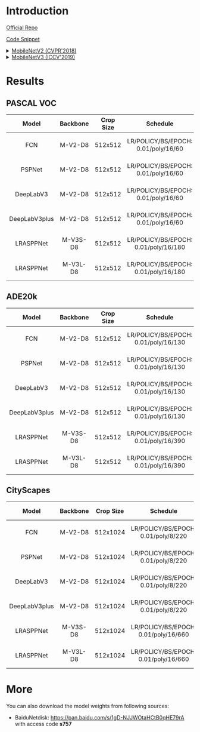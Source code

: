 # Introduction

<a href="https://github.com/tensorflow/models/tree/master/research/deeplab">Official Repo</a>

<a href="https://github.com/SegmentationBLWX/sssegmentation/blob/main/ssseg/modules/models/backbones/mobilenet.py">Code Snippet</a>

<details>
<summary align="left"><a href="https://arxiv.org/pdf/1801.04381.pdf">MobileNetV2 (CVPR'2018)</a></summary>

```latex
@inproceedings{sandler2018mobilenetv2,
    title={Mobilenetv2: Inverted residuals and linear bottlenecks},
    author={Sandler, Mark and Howard, Andrew and Zhu, Menglong and Zhmoginov, Andrey and Chen, Liang-Chieh},
    booktitle={Proceedings of the IEEE conference on computer vision and pattern recognition},
    pages={4510--4520},
    year={2018}
}
```

</details>

<details>
<summary align="left"><a href="https://arxiv.org/pdf/1905.02244.pdf">MobileNetV3 (ICCV'2019)</a></summary>

```latex
@inproceedings{Howard_2019_ICCV,
    title={Searching for MobileNetV3},
    author={Howard, Andrew and Sandler, Mark and Chu, Grace and Chen, Liang-Chieh and Chen, Bo and Tan, Mingxing and Wang, Weijun and Zhu, Yukun and Pang, Ruoming and Vasudevan, Vijay and Le, Quoc V. and Adam, Hartwig},
    booktitle={The IEEE International Conference on Computer Vision (ICCV)},
    pages={1314-1324},
    month={October},
    year={2019},
    doi={10.1109/ICCV.2019.00140}}
}
```

</details>


# Results

## PASCAL VOC
| Model         | Backbone | Crop Size  | Schedule                             | Train/Eval Set  | mIoU   | Download                                                                                                                                                                                                                                                                                                                                                                                                                            |
| :-:           | :-:      | :-:        | :-:                                  | :-:             | :-:    | :-:                                                                                                                                                                                                                                                                                                                                                                                                                                 |
| FCN           | M-V2-D8  | 512x512    | LR/POLICY/BS/EPOCH: 0.01/poly/16/60  | trainaug/val    | 59.89% | [cfg](https://raw.githubusercontent.com/SegmentationBLWX/sssegmentation/main/ssseg/configs/fcn/fcn_mobilenetv2os8_voc.py) &#124; [model](https://github.com/SegmentationBLWX/modelstore/releases/download/ssseg_mobilenet/fcn_mobilenetv2os8_voc_train.pth) &#124; [log](https://github.com/SegmentationBLWX/modelstore/releases/download/ssseg_mobilenet/fcn_mobilenetv2os8_voc_train.log)                                         |
| PSPNet        | M-V2-D8  | 512x512    | LR/POLICY/BS/EPOCH: 0.01/poly/16/60  | trainaug/val    | 68.40% | [cfg](https://raw.githubusercontent.com/SegmentationBLWX/sssegmentation/main/ssseg/configs/pspnet/pspnet_mobilenetv2os8_voc.py) &#124; [model](https://github.com/SegmentationBLWX/modelstore/releases/download/ssseg_mobilenet/pspnet_mobilenetv2os8_voc_train.pth) &#124; [log](https://github.com/SegmentationBLWX/modelstore/releases/download/ssseg_mobilenet/pspnet_mobilenetv2os8_voc_train.log)                             |
| DeepLabV3     | M-V2-D8  | 512x512    | LR/POLICY/BS/EPOCH: 0.01/poly/16/60  | trainaug/val    | 70.08% | [cfg](https://raw.githubusercontent.com/SegmentationBLWX/sssegmentation/main/ssseg/configs/deeplabv3/deeplabv3_mobilenetv2os8_voc.py) &#124; [model](https://github.com/SegmentationBLWX/modelstore/releases/download/ssseg_mobilenet/deeplabv3_mobilenetv2os8_voc_train.pth) &#124; [log](https://github.com/SegmentationBLWX/modelstore/releases/download/ssseg_mobilenet/deeplabv3_mobilenetv2os8_voc_train.log)                 |
| DeepLabV3plus | M-V2-D8  | 512x512    | LR/POLICY/BS/EPOCH: 0.01/poly/16/60  | trainaug/val    | 70.04% | [cfg](https://raw.githubusercontent.com/SegmentationBLWX/sssegmentation/main/ssseg/configs/deeplabv3plus/deeplabv3plus_mobilenetv2os8_voc.py) &#124; [model](https://github.com/SegmentationBLWX/modelstore/releases/download/ssseg_mobilenet/deeplabv3plus_mobilenetv2os8_voc_train.pth) &#124; [log](https://github.com/SegmentationBLWX/modelstore/releases/download/ssseg_mobilenet/deeplabv3plus_mobilenetv2os8_voc_train.log) |
| LRASPPNet     | M-V3S-D8 | 512x512    | LR/POLICY/BS/EPOCH: 0.01/poly/16/180 | trainaug/val    | 62.13% | [cfg](https://raw.githubusercontent.com/SegmentationBLWX/sssegmentation/main/ssseg/configs/lrasppnet/lrasppnet_mobilenetv3sos8_voc.py) &#124; [model](https://github.com/SegmentationBLWX/modelstore/releases/download/ssseg_mobilenet/lrasppnet_mobilenetv3sos8_voc_train.pth) &#124; [log](https://github.com/SegmentationBLWX/modelstore/releases/download/ssseg_mobilenet/lrasppnet_mobilenetv3sos8_voc_train.log)              |
| LRASPPNet     | M-V3L-D8 | 512x512    | LR/POLICY/BS/EPOCH: 0.01/poly/16/180 | trainaug/val    | 67.90% | [cfg](https://raw.githubusercontent.com/SegmentationBLWX/sssegmentation/main/ssseg/configs/lrasppnet/lrasppnet_mobilenetv3los8_voc.py) &#124; [model](https://github.com/SegmentationBLWX/modelstore/releases/download/ssseg_mobilenet/lrasppnet_mobilenetv3los8_voc_train.pth) &#124; [log](https://github.com/SegmentationBLWX/modelstore/releases/download/ssseg_mobilenet/lrasppnet_mobilenetv3los8_voc_train.log)              |

## ADE20k
| Model         | Backbone | Crop Size  | Schedule                             | Train/Eval Set  | mIoU   | Download                                                                                                                                                                                                                                                                                                                                                                                                                                     |
| :-:           | :-:      | :-:        | :-:                                  | :-:             | :-:    | :-:                                                                                                                                                                                                                                                                                                                                                                                                                                          |
| FCN           | M-V2-D8  | 512x512    | LR/POLICY/BS/EPOCH: 0.01/poly/16/130 | train/val       | 30.85% | [cfg](https://raw.githubusercontent.com/SegmentationBLWX/sssegmentation/main/ssseg/configs/fcn/fcn_mobilenetv2os8_ade20k.py) &#124; [model](https://github.com/SegmentationBLWX/modelstore/releases/download/ssseg_mobilenet/fcn_mobilenetv2os8_ade20k_train.pth) &#124; [log](https://github.com/SegmentationBLWX/modelstore/releases/download/ssseg_mobilenet/fcn_mobilenetv2os8_ade20k_train.log)                                         |
| PSPNet        | M-V2-D8  | 512x512    | LR/POLICY/BS/EPOCH: 0.01/poly/16/130 | train/val       | 35.09% | [cfg](https://raw.githubusercontent.com/SegmentationBLWX/sssegmentation/main/ssseg/configs/pspnet/pspnet_mobilenetv2os8_ade20k.py) &#124; [model](https://github.com/SegmentationBLWX/modelstore/releases/download/ssseg_mobilenet/pspnet_mobilenetv2os8_ade20k_train.pth) &#124; [log](https://github.com/SegmentationBLWX/modelstore/releases/download/ssseg_mobilenet/pspnet_mobilenetv2os8_ade20k_train.log)                             |
| DeepLabV3     | M-V2-D8  | 512x512    | LR/POLICY/BS/EPOCH: 0.01/poly/16/130 | train/val       | 37.55% | [cfg](https://raw.githubusercontent.com/SegmentationBLWX/sssegmentation/main/ssseg/configs/deeplabv3/deeplabv3_mobilenetv2os8_ade20k.py) &#124; [model](https://github.com/SegmentationBLWX/modelstore/releases/download/ssseg_mobilenet/deeplabv3_mobilenetv2os8_ade20k_train.pth) &#124; [log](https://github.com/SegmentationBLWX/modelstore/releases/download/ssseg_mobilenet/deeplabv3_mobilenetv2os8_ade20k_train.log)                 |
| DeepLabV3plus | M-V2-D8  | 512x512    | LR/POLICY/BS/EPOCH: 0.01/poly/16/130 | train/val       | 37.66% | [cfg](https://raw.githubusercontent.com/SegmentationBLWX/sssegmentation/main/ssseg/configs/deeplabv3plus/deeplabv3plus_mobilenetv2os8_ade20k.py) &#124; [model](https://github.com/SegmentationBLWX/modelstore/releases/download/ssseg_mobilenet/deeplabv3plus_mobilenetv2os8_ade20k_train.pth) &#124; [log](https://github.com/SegmentationBLWX/modelstore/releases/download/ssseg_mobilenet/deeplabv3plus_mobilenetv2os8_ade20k_train.log) |
| LRASPPNet     | M-V3S-D8 | 512x512    | LR/POLICY/BS/EPOCH: 0.01/poly/16/390 | train/val       | 26.09% | [cfg](https://raw.githubusercontent.com/SegmentationBLWX/sssegmentation/main/ssseg/configs/lrasppnet/lrasppnet_mobilenetv3sos8_ade20k.py) &#124; [model](https://github.com/SegmentationBLWX/modelstore/releases/download/ssseg_mobilenet/lrasppnet_mobilenetv3sos8_ade20k_train.pth) &#124; [log](https://github.com/SegmentationBLWX/modelstore/releases/download/ssseg_mobilenet/lrasppnet_mobilenetv3sos8_ade20k_train.log)              |
| LRASPPNet     | M-V3L-D8 | 512x512    | LR/POLICY/BS/EPOCH: 0.01/poly/16/390 | train/val       | 30.06% | [cfg](https://raw.githubusercontent.com/SegmentationBLWX/sssegmentation/main/ssseg/configs/lrasppnet/lrasppnet_mobilenetv3los8_ade20k.py) &#124; [model](https://github.com/SegmentationBLWX/modelstore/releases/download/ssseg_mobilenet/lrasppnet_mobilenetv3los8_ade20k_train.pth) &#124; [log](https://github.com/SegmentationBLWX/modelstore/releases/download/ssseg_mobilenet/lrasppnet_mobilenetv3los8_ade20k_train.log)              |

## CityScapes
| Model         | Backbone | Crop Size  | Schedule                             | Train/Eval Set  | mIoU   | Download                                                                                                                                                                                                                                                                                                                                                                                                                                                 |
| :-:           | :-:      | :-:        | :-:                                  | :-:             | :-:    | :-:                                                                                                                                                                                                                                                                                                                                                                                                                                                      |
| FCN           | M-V2-D8  | 512x1024   | LR/POLICY/BS/EPOCH: 0.01/poly/8/220  | train/val       | 70.77% | [cfg](https://raw.githubusercontent.com/SegmentationBLWX/sssegmentation/main/ssseg/configs/fcn/fcn_mobilenetv2os8_cityscapes.py) &#124; [model](https://github.com/SegmentationBLWX/modelstore/releases/download/ssseg_mobilenet/fcn_mobilenetv2os8_cityscapes_train.pth) &#124; [log](https://github.com/SegmentationBLWX/modelstore/releases/download/ssseg_mobilenet/fcn_mobilenetv2os8_cityscapes_train.log)                                         |
| PSPNet        | M-V2-D8  | 512x1024   | LR/POLICY/BS/EPOCH: 0.01/poly/8/220  | train/val       | 73.64% | [cfg](https://raw.githubusercontent.com/SegmentationBLWX/sssegmentation/main/ssseg/configs/pspnet/pspnet_mobilenetv2os8_cityscapes.py) &#124; [model](https://github.com/SegmentationBLWX/modelstore/releases/download/ssseg_mobilenet/pspnet_mobilenetv2os8_cityscapes_train.pth) &#124; [log](https://github.com/SegmentationBLWX/modelstore/releases/download/ssseg_mobilenet/pspnet_mobilenetv2os8_cityscapes_train.log)                             |
| DeepLabV3     | M-V2-D8  | 512x1024   | LR/POLICY/BS/EPOCH: 0.01/poly/8/220  | train/val       | 76.74% | [cfg](https://raw.githubusercontent.com/SegmentationBLWX/sssegmentation/main/ssseg/configs/deeplabv3/deeplabv3_mobilenetv2os8_cityscapes.py) &#124; [model](https://github.com/SegmentationBLWX/modelstore/releases/download/ssseg_mobilenet/deeplabv3_mobilenetv2os8_cityscapes_train.pth) &#124; [log](https://github.com/SegmentationBLWX/modelstore/releases/download/ssseg_mobilenet/deeplabv3_mobilenetv2os8_cityscapes_train.log)                 |
| DeepLabV3plus | M-V2-D8  | 512x1024   | LR/POLICY/BS/EPOCH: 0.01/poly/8/220  | train/val       | 76.68% | [cfg](https://raw.githubusercontent.com/SegmentationBLWX/sssegmentation/main/ssseg/configs/deeplabv3plus/deeplabv3plus_mobilenetv2os8_cityscapes.py) &#124; [model](https://github.com/SegmentationBLWX/modelstore/releases/download/ssseg_mobilenet/deeplabv3plus_mobilenetv2os8_cityscapes_train.pth) &#124; [log](https://github.com/SegmentationBLWX/modelstore/releases/download/ssseg_mobilenet/deeplabv3plus_mobilenetv2os8_cityscapes_train.log) |
| LRASPPNet     | M-V3S-D8 | 512x1024   | LR/POLICY/BS/EPOCH: 0.01/poly/16/660 | train/val       | 65.06% | [cfg](https://raw.githubusercontent.com/SegmentationBLWX/sssegmentation/main/ssseg/configs/lrasppnet/lrasppnet_mobilenetv3sos8_cityscapes.py) &#124; [model](https://github.com/SegmentationBLWX/modelstore/releases/download/ssseg_mobilenet/lrasppnet_mobilenetv3sos8_cityscapes_train.pth) &#124; [log](https://github.com/SegmentationBLWX/modelstore/releases/download/ssseg_mobilenet/lrasppnet_mobilenetv3sos8_cityscapes_train.log)              |
| LRASPPNet     | M-V3L-D8 | 512x1024   | LR/POLICY/BS/EPOCH: 0.01/poly/16/660 | train/val       | 69.98% | [cfg](https://raw.githubusercontent.com/SegmentationBLWX/sssegmentation/main/ssseg/configs/lrasppnet/lrasppnet_mobilenetv3los8_cityscapes.py) &#124; [model](https://github.com/SegmentationBLWX/modelstore/releases/download/ssseg_mobilenet/lrasppnet_mobilenetv3los8_cityscapes_train.pth) &#124; [log](https://github.com/SegmentationBLWX/modelstore/releases/download/ssseg_mobilenet/lrasppnet_mobilenetv3los8_cityscapes_train.log)              |


# More
You can also download the model weights from following sources:
- BaiduNetdisk: https://pan.baidu.com/s/1gD-NJJWOtaHCtB0qHE79rA with access code **s757**